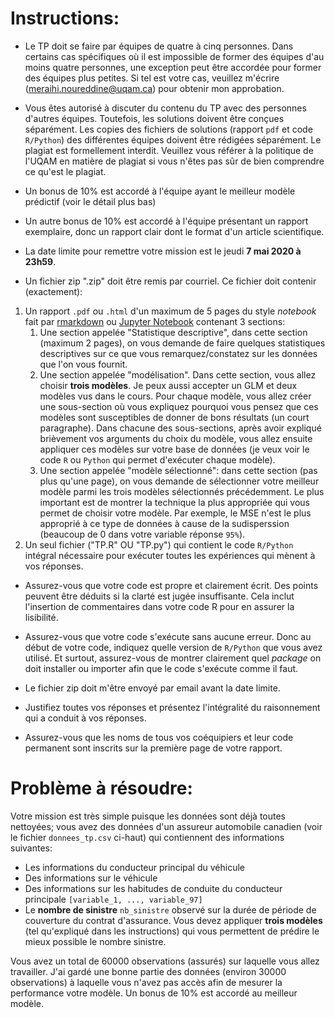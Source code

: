# Instructions:

- Le TP doit se faire par équipes de quatre à cinq personnes. Dans certains cas spécifiques où il est impossible de former des équipes d'au moins quatre personnes, une exception peut être accordée pour former des équipes plus petites. Si tel est votre cas, veuillez m'écrire (meraihi.noureddine@uqam.ca) pour obtenir mon approbation. 

- Vous êtes autorisé à discuter du contenu du TP avec des personnes d'autres équipes. Toutefois, les solutions doivent être conçues séparément. Les copies des fichiers de solutions (rapport `pdf` et code `R/Python`) des différentes équipes doivent être rédigées séparément. Le plagiat est formellement interdit. Veuillez vous référer à la politique de l'UQAM en matière de plagiat si vous n'êtes pas sûr de bien comprendre ce qu'est le plagiat.

- Un bonus de 10% est accordé à l'équipe ayant le meilleur modèle prédictif (voir le détail plus bas)
- Un autre bonus de 10% est accordé à l'équipe présentant un rapport exemplaire, donc un rapport clair dont le format d'un article scientifique.

* La date limite pour remettre votre mission est le jeudi **7 mai 2020 à 23h59**.

* Un fichier zip ".zip" doit être remis par courriel. Ce fichier doit contenir (exactement):
1. Un rapport `.pdf` ou `.html` d'un maximum de 5 pages du style _notebook_ fait par [rmarkdown](https://rmarkdown.rstudio.com/) ou [Jupyter Notebook](https://jupyter.org/) contenant 3 sections:
    1. Une section appelée "Statistique descriptive", dans cette section (maximum 2 pages), on vous demande de faire quelques statistiques descriptives sur ce que vous remarquez/constatez sur les données que l'on vous fournit.
    2. Une section appelée "modélisation". Dans cette section, vous allez choisir **trois modèles**. Je peux aussi accepter un GLM et deux modèles vus dans le cours. Pour chaque modèle, vous allez créer une sous-section où vous expliquez pourquoi vous pensez que ces modèles sont susceptibles de donner de bons résultats (un court paragraphe). Dans chacune des sous-sections, après avoir expliqué brièvement vos arguments du choix du modèle, vous allez ensuite appliquer ces modèles sur votre base de données (je veux voir le code `R` ou `Python` qui permet d'exécuter chaque modèle).
    3. Une section appelée "modèle sélectionné": dans cette section (pas plus qu'une page), on vous demande de sélectionner votre meilleur modèle parmi les trois modèles sélectionnés précédemment. Le plus important est de montrer la technique la plus appropriée qui vous permet de choisir votre modèle. Par exemple, le MSE n'est le plus approprié à ce type de données à cause de la sudisperssion (beaucoup de 0 dans votre variable réponse `95%`).
2. Un seul fichier ("TP.R" OU "TP.py") qui contient le code `R/Python` intégral nécessaire pour exécuter toutes les expériences qui mènent à vos réponses.


    
- Assurez-vous que votre code est propre et clairement écrit. Des points peuvent être déduits si la clarté est jugée insuffisante. Cela inclut l'insertion de commentaires dans votre code R pour en assurer la lisibilité.
- Assurez-vous que votre code s'exécute sans aucune erreur. Donc au début de votre code, indiquez quelle version de `R/Python` que vous avez utilisé. Et surtout, assurez-vous de montrer clairement quel _package_ on doit installer ou importer afin que le code s'exécute comme il faut.

- Le fichier zip doit m'être envoyé par email avant la date limite. 
- Justifiez toutes vos réponses et présentez l'intégralité du raisonnement qui a conduit à vos réponses.
- Assurez-vous que les noms de tous vos coéquipiers et leur code permanent sont inscrits sur la première page de votre rapport.

# Problème à résoudre:

Votre mission est très simple puisque les données sont déjà toutes nettoyées; vous avez des données d'un assureur automobile canadien (voir le fichier `donnees_tp.csv` ci-haut) qui contiennent des informations suivantes:
- Les informations du conducteur principal du véhicule
- Des informations sur le véhicule
- Des informations sur les habitudes de conduite du conducteur principale `[variable_1, ..., variable_97]`
- Le **nombre de sinistre** `nb_sinistre` observé sur la durée de période de couverture du contrat d'assurance.
Vous devez appliquer **trois modèles** (tel qu'expliqué dans les instructions) qui vous permettent de prédire le mieux possible le nombre sinistre.

Vous avez un total de 60000 observations (assurés) sur laquelle vous allez travailler. J'ai gardé une bonne partie des données (environ 30000 observations) à laquelle vous n'avez pas accès afin de mesurer la performance votre modèle. Un bonus de 10% est accordé au meilleur modèle.
